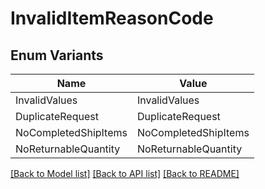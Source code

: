 # InvalidItemReasonCode

## Enum Variants

| Name | Value |
|---- | -----|
| InvalidValues | InvalidValues |
| DuplicateRequest | DuplicateRequest |
| NoCompletedShipItems | NoCompletedShipItems |
| NoReturnableQuantity | NoReturnableQuantity |


[[Back to Model list]](../README.md#documentation-for-models) [[Back to API list]](../README.md#documentation-for-api-endpoints) [[Back to README]](../README.md)


